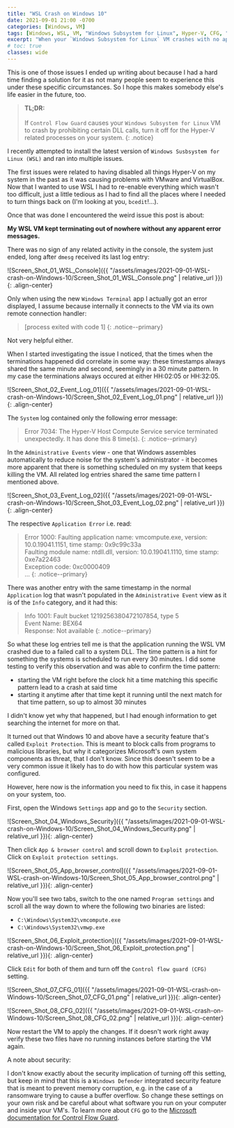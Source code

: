 ```yaml
---
title: "WSL Crash on Windows 10"
date: 2021-09-01 21:00 -0700
categories: [Windows, VM]
tags: [Windows, WSL, VM, "Windows Subsystem for Linux", Hyper-V, CFG, "Control Flow Guard"]
excerpt: "When your `Windows Subsystem for Linux` VM crashes with no apparent error message, it could be due to a Windows security setting that blocks certain DLL calls."
# toc: true
classes: wide
---
```


This is one of those issues I ended up writing about because I had a hard time finding a solution for it as not many people seem to experience this under these specific circumstances. So I hope this makes somebody else's life easier in the future, too.

>**TL;DR:**<br><br>
>If `Control Flow Guard` causes your `Windows Subsystem for Linux` VM to crash by prohibiting certain DLL calls, turn it off for the Hyper-V related processes on your system.
{: .notice}

I recently attempted to install the latest version of `Windows Susbsystem for Linux (WSL)` and ran into multiple issues.

The first issues were related to having disabled all things Hyper-V on my system in the past as it was causing problems with VMware and VirtualBox. Now that I wanted to use WSL I had to re-enable everything which wasn't too difficult, just a little tedious as I had to find all the places where I needed to turn things back on (I'm looking at you, `bcedit`!...).

Once that was done I encountered the weird issue this post is about:

**My WSL VM kept terminating out of nowhere without any apparent error messages.**

There was no sign of any related activity in the console, the system just ended, long after `dmesg` received its last log entry:

![Screen_Shot_01_WSL_Console]({{ "/assets/images/2021-09-01-WSL-crash-on-Windows-10/Screen_Shot_01_WSL_Console.png" | relative_url }}){: .align-center}

Only when using the new `Windows Terminal` app I actually got an error displayed, I assume because internally it connects to the VM via its own remote connection handler:

>[process exited with code 1]
{: .notice--primary}

Not very helpful either.

When I started investigating the issue I noticed, that the times when the terminations happened did correlate in some way: these timestamps always shared the same minute and second, seemingly in a 30 minute pattern. In my case the terminations always occured at either HH:02:05 or HH:32:05.

![Screen_Shot_02_Event_Log_01]({{ "/assets/images/2021-09-01-WSL-crash-on-Windows-10/Screen_Shot_02_Event_Log_01.png" | relative_url }}){: .align-center}

The `System` log contained only the following error message:

>Error 7034: The Hyper-V Host Compute Service service terminated unexpectedly.  It has done this 8 time(s).
{: .notice--primary}

In the `Administrative Events` view - one that Windows assembles automatically to reduce noise for the system's administrator - it becomes more apparent that there is something scheduled on my system that keeps killing the VM. All related log entries shared the same time pattern I mentioned above.

![Screen_Shot_03_Event_Log_02]({{ "/assets/images/2021-09-01-WSL-crash-on-Windows-10/Screen_Shot_03_Event_Log_02.png" | relative_url }}){: .align-center}

The respective `Application Error` i.e. read:

>Error 1000: Faulting application name: vmcompute.exe, version: 10.0.19041.1151, time stamp: 0x9c99c33a<br>
>Faulting module name: ntdll.dll, version: 10.0.19041.1110, time stamp: 0xe7a22463<br>
>Exception code: 0xc0000409<br>
>...
{: .notice--primary}

There was another entry with the same timestamp in the normal `Application` log that wasn't populated in the `Administrative Event` view as it is of the `Info` category, and it had this:

>Info 1001: Fault bucket 1219256380472107854, type 5<br>
>Event Name: BEX64<br>
>Response: Not available
{: .notice--primary}

So what these log entries tell me is that the application running the WSL VM crashed due to a failed call to a system DLL. The time pattern is a hint for something the systems is scheduled to run every 30 minutes. I did some testing to verify this observation and was able to confirm the time pattern:

- starting the VM right before the clock hit a time matching this specific pattern lead to a crash at said time
- starting it anytime after that time kept it running until the next match for that time pattern, so up to almost 30 minutes

I didn't know yet why that happened, but I had enough information to get searching the internet for more on that.

It turned out that Windows 10 and above have a security feature that's called `Exploit Protection`. This is meant to block calls from programs to malicious libraries, but why it categorizes Microsoft's own system components as threat, that I don't know. Since this doesn't seem to be a very common issue it likely has to do with how this particular system was configured.

However, here now is the information you need to fix this, in case it happens on your system, too.

First, open the Windows `Settings` app and go to the `Security` section.

![Screen_Shot_04_Windows_Security]({{ "/assets/images/2021-09-01-WSL-crash-on-Windows-10/Screen_Shot_04_Windows_Security.png" | relative_url }}){: .align-center}

Then click `App & browser control` and scroll down to `Exploit protection`. Click on `Exploit protection settings`.

![Screen_Shot_05_App_browser_control]({{ "/assets/images/2021-09-01-WSL-crash-on-Windows-10/Screen_Shot_05_App_browser_control.png" | relative_url }}){: .align-center}

Now you'll see two tabs, switch to the one named `Program settings` and scroll all the way down to where the following two binaries are listed:

- `C:\Windows\System32\vmcompute.exe`
- `C:\Windows\System32\vmwp.exe`

![Screen_Shot_06_Exploit_protection]({{ "/assets/images/2021-09-01-WSL-crash-on-Windows-10/Screen_Shot_06_Exploit_protection.png" | relative_url }}){: .align-center}

Click `Edit` for both of them and turn off the `Control flow guard (CFG)` setting.

![Screen_Shot_07_CFG_01]({{ "/assets/images/2021-09-01-WSL-crash-on-Windows-10/Screen_Shot_07_CFG_01.png" | relative_url }}){: .align-center}

![Screen_Shot_08_CFG_02]({{ "/assets/images/2021-09-01-WSL-crash-on-Windows-10/Screen_Shot_08_CFG_02.png" | relative_url }}){: .align-center}

Now restart the VM to apply the changes. If it doesn't work right away verify these two files have no running instances before starting the VM again.

A note about security:

I don't know exactly about the security implication of turning off this setting, but keep in mind that this is a `Windows Defender` integrated security feature that is meant to prevent memory corruption, e.g. in the case of a ransomware trying to cause a buffer overflow. So change these settings on your own risk and be careful about what software you run on your computer and inside your VM's. To learn more about `CFG` go to the [Microsoft documentation for Control Flow Guard](https://docs.microsoft.com/en-us/windows/win32/secbp/control-flow-guard).
